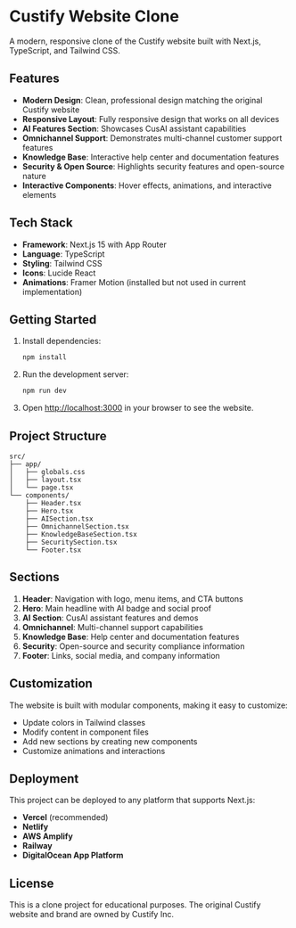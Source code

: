 # Custify Website Clone

A modern, responsive clone of the Custify website built with Next.js, TypeScript, and Tailwind CSS.

## Features

- **Modern Design**: Clean, professional design matching the original Custify website
- **Responsive Layout**: Fully responsive design that works on all devices
- **AI Features Section**: Showcases CusAI assistant capabilities
- **Omnichannel Support**: Demonstrates multi-channel customer support features
- **Knowledge Base**: Interactive help center and documentation features
- **Security & Open Source**: Highlights security features and open-source nature
- **Interactive Components**: Hover effects, animations, and interactive elements

## Tech Stack

- **Framework**: Next.js 15 with App Router
- **Language**: TypeScript
- **Styling**: Tailwind CSS
- **Icons**: Lucide React
- **Animations**: Framer Motion (installed but not used in current implementation)

## Getting Started

1. Install dependencies:
   ```bash
   npm install
   ```

2. Run the development server:
   ```bash
   npm run dev
   ```

3. Open [http://localhost:3000](http://localhost:3000) in your browser to see the website.

## Project Structure

```
src/
├── app/
│   ├── globals.css
│   ├── layout.tsx
│   └── page.tsx
└── components/
    ├── Header.tsx
    ├── Hero.tsx
    ├── AISection.tsx
    ├── OmnichannelSection.tsx
    ├── KnowledgeBaseSection.tsx
    ├── SecuritySection.tsx
    └── Footer.tsx
```

## Sections

1. **Header**: Navigation with logo, menu items, and CTA buttons
2. **Hero**: Main headline with AI badge and social proof
3. **AI Section**: CusAI assistant features and demos
4. **Omnichannel**: Multi-channel support capabilities
5. **Knowledge Base**: Help center and documentation features
6. **Security**: Open-source and security compliance information
7. **Footer**: Links, social media, and company information

## Customization

The website is built with modular components, making it easy to customize:

- Update colors in Tailwind classes
- Modify content in component files
- Add new sections by creating new components
- Customize animations and interactions

## Deployment

This project can be deployed to any platform that supports Next.js:

- **Vercel** (recommended)
- **Netlify**
- **AWS Amplify**
- **Railway**
- **DigitalOcean App Platform**

## License

This is a clone project for educational purposes. The original Custify website and brand are owned by Custify Inc.
